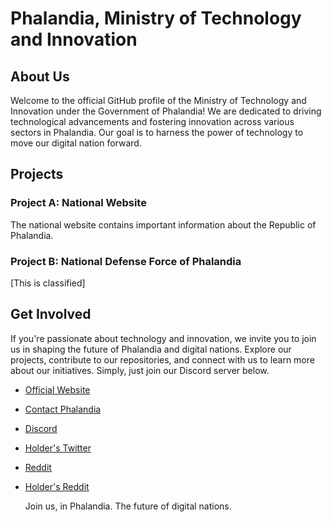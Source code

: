 # Phalandia, Ministry of Technology and Innovation

## About Us
Welcome to the official GitHub profile of the Ministry of Technology and Innovation under the Government of Phalandia! We are dedicated to driving technological advancements and fostering innovation across various sectors in Phalandia. Our goal is to harness the power of technology to move our digital nation forward.

## Projects

### Project A: National Website
The national website contains important information about the Republic of Phalandia.

### Project B: National Defense Force of Phalandia
[This is classified]

## Get Involved
If you're passionate about technology and innovation, we invite you to join us in shaping the future of Phalandia and digital nations. Explore our projects, contribute to our repositories, and connect with us to learn more about our initiatives. Simply, just join our Discord server below.

- [Official Website](https://phalandia.github.io/about-phalandia/)
- [Contact Phalandia](https://phalandia.github.io/contact-phalandia/)
- [Discord](https://discord.gg/DsGuuJRY6j)
- [Holder's Twitter](https://twitter.com/shvreline)
- [Reddit](https://reddit.com/u/phalandia)
- [Holder's Reddit](https://reddit.com/u/izzzav)

  Join us, in Phalandia. The future of digital nations.
